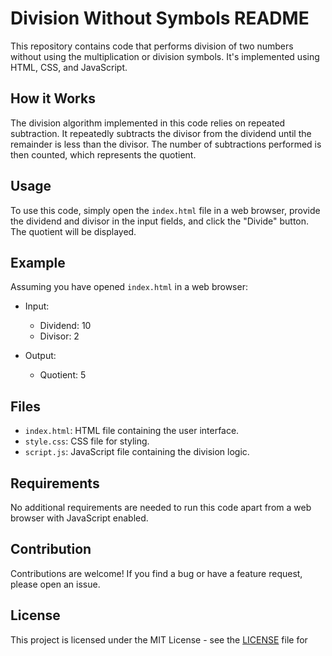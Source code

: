 # Division Without Symbols README

This repository contains code that performs division of two numbers without using the multiplication or division symbols. It's implemented using HTML, CSS, and JavaScript.

## How it Works

The division algorithm implemented in this code relies on repeated subtraction. It repeatedly subtracts the divisor from the dividend until the remainder is less than the divisor. The number of subtractions performed is then counted, which represents the quotient.

## Usage

To use this code, simply open the `index.html` file in a web browser, provide the dividend and divisor in the input fields, and click the "Divide" button. The quotient will be displayed.

## Example

Assuming you have opened `index.html` in a web browser:

- Input:
  - Dividend: 10
  - Divisor: 2

- Output:
  - Quotient: 5

## Files

- `index.html`: HTML file containing the user interface.
- `style.css`: CSS file for styling.
- `script.js`: JavaScript file containing the division logic.

## Requirements

No additional requirements are needed to run this code apart from a web browser with JavaScript enabled.

## Contribution

Contributions are welcome! If you find a bug or have a feature request, please open an issue.

## License

This project is licensed under the MIT License - see the [LICENSE](LICENSE) file for
